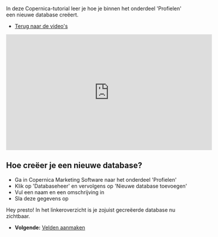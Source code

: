 In deze Copernica-tutorial leer je hoe je binnen het onderdeel
'Profielen' een nieuwe database creëert.

-   [Terug naar de video's](./video-tutorials.md "Video's")

<iframe width="560" height="315" src="https://www.youtube.com/embed/SLNreijqv-Q?list=PLgCg-YR2FABZQ8gozmEye1X__x8_bFp1V" frameborder="0" allowfullscreen></iframe>

Hoe creëer je een nieuwe database?
----------------------------------

-   Ga in Copernica Marketing Software naar het onderdeel 'Profielen'
-   Klik op 'Databaseheer' en vervolgens op 'Nieuwe database toevoegen'
-   Vul een naam en een omschrijving in
-   Sla deze gegevens op

Hey presto! In het linkeroverzicht is je zojuist gecreëerde database nu
zichtbaar.

-   **Volgende:** [Velden
    aanmaken](./profiles-adding-database-fields.md "Profielen: Velden aanmaken")

